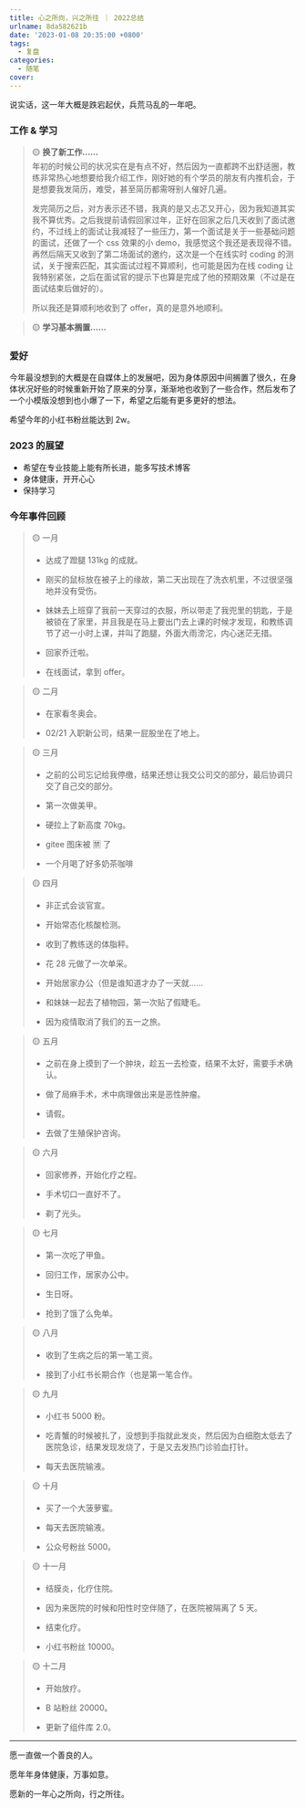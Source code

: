 ```yaml
---
title: 心之所向，兴之所往 ｜ 2022总结
urlname: 8da582621b
date: '2023-01-08 20:35:00 +0800'
tags:
  - 复盘
categories:
  - 随笔
cover:
---
```


说实话，这一年大概是跌宕起伏，兵荒马乱的一年吧。

### 工作 & 学习

> 🟡 **换了新工作……**  
> 年初的时候公司的状况实在是有点不好，然后因为一直都跨不出舒适圈，教练非常热心地想要给我介绍工作，刚好她的有个学员的朋友有内推机会，于是想要我发简历，难受，甚至简历都需呀别人催好几遍。
>
> 发完简历之后，对方表示还不错，我真的是又忐忑又开心，因为我知道其实我不算优秀。之后我提前请假回家过年，正好在回家之后几天收到了面试邀约，不过线上的面试让我减轻了一些压力，第一个面试是关于一些基础问题的面试，还做了一个 css 效果的小 demo，我感觉这个我还是表现得不错。再然后隔天又收到了第二场面试的邀约，这次是一个在线实时 coding 的测试，关于搜索匹配，其实面试过程不算顺利，也可能是因为在线 coding 让我特别紧张，之后在面试官的提示下也算是完成了他的预期效果（不过是在面试结束后做好的）。
>
> 所以我还是算顺利地收到了 offer，真的是意外地顺利。

> 🟡 **学习基本搁置……**

### 爱好

今年最没想到的大概是在自媒体上的发展吧，因为身体原因中间搁置了很久，在身体状况好些的时候重新开始了原来的分享，渐渐地也收到了一些合作，然后发布了一个小模版没想到也小爆了一下，希望之后能有更多更好的想法。

希望今年的小红书粉丝能达到 2w。

### 2023 的展望

- 希望在专业技能上能有所长进，能多写技术博客
- 身体健康，开开心心
- 保持学习

### 今年事件回顾

> 🟡 一月
>
> - 达成了蹬腿 131kg 的成就。
>
> - 刚买的鼠标放在被子上的缘故，第二天出现在了洗衣机里，不过很坚强地并没有受伤。
>
> - 妹妹去上班穿了我前一天穿过的衣服，所以带走了我兜里的钥匙，于是被锁在了家里，并且我是在马上要出门去上课的时候才发现，和教练调节了迟一小时上课，并叫了跑腿，外面大雨滂沱，内心迷茫无措。
>
> - 回家乔迁啦。
>
> - 在线面试，拿到 offer。

> 🟡 二月
>
> - 在家看冬奥会。
>
> - 02/21 入职新公司，结果一屁股坐在了地上。

> 🟡 三月
>
> - 之前的公司忘记给我停缴，结果还想让我交公司交的部分，最后协调只交了自己交的部分。
>
> - 第一次做美甲。
>
> - 硬拉上了新高度 70kg。
>
> - gitee 图床被 🈲️ 了
>
> - 一个月喝了好多奶茶咖啡

> 🟡 四月
>
> - 非正式会谈官宣。
>
> - 开始常态化核酸检测。
>
> - 收到了教练送的体脂秤。
>
> - 花 28 元做了一次单采。
>
> - 开始居家办公（但是谁知道才办了一天就……
>
> - 和妹妹一起去了植物园，第一次贴了假睫毛。
>
> - 因为疫情取消了我们的五一之旅。

> 🟡 五月
>
> - 之前在身上摸到了一个肿块，趁五一去检查，结果不太好，需要手术确认。
>
> - 做了局麻手术，术中病理做出来是恶性肿瘤。
>
> - 请假。
>
> - 去做了生殖保护咨询。

> 🟡 六月
>
> - 回家修养，开始化疗之程。
>
> - 手术切口一直好不了。
>
> - 剃了光头。

> 🟡 七月
>
> - 第一次吃了甲鱼。
>
> - 回归工作，居家办公中。
>
> - 生日呀。
>
> - 抢到了饿了么免单。

> 🟡 八月
>
> - 收到了生病之后的第一笔工资。
>
> - 接到了小红书长期合作（也是第一笔合作。

> 🟡 九月
>
> - 小红书 5000 粉。
>
> - 吃青蟹的时候被扎了，没想到手指就此发炎，然后因为白细胞太低去了医院急诊，结果发现发烧了，于是又去发热门诊验血打针。
>
> - 每天去医院输液。

> 🟡 十月
>
> - 买了一个大菠萝蜜。
>
> - 每天去医院输液。
>
> - 公众号粉丝 5000。

> 🟡 十一月
>
> - 结膜炎，化疗住院。
>
> - 因为来医院的时候和阳性时空伴随了，在医院被隔离了 5 天。
>
> - 结束化疗。
>
> - 小红书粉丝 10000。

> 🟡 十二月
>
> - 开始放疗。
>
> - B 站粉丝 20000。
>
> - 更新了组件库 2.0。

---

愿一直做一个善良的人。

愿年年身体健康，万事如意。

愿新的一年心之所向，行之所往。
